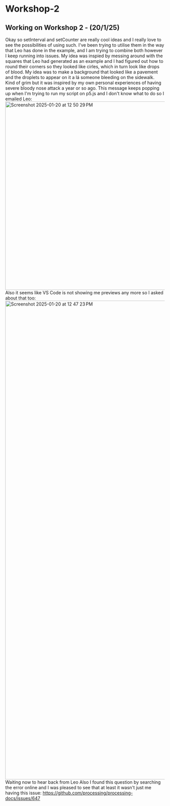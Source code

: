 # Workshop-2

## Working on Workshop 2 - (20/1/25)
Okay so setInterval and setCounter are really cool ideas and I really love to see the possibilities of using such. I've been trying to utilise them in the way that Leo has done in the example, and I am trying to combine both however I keep running into issues. My idea was inspied by messing around with the squares that Leo had generated as an example and I had figured out how to round their corners so they looked like cirles, which in turn look like drops of blood. My idea was to make a background that looked like a pavement and the droplets to appear on it a lá someone bleeding on the sidewalk. Kind of grim but it was inspired by my own personal experiences of having severe bloody nose attack a year or so ago.
This message keeps popping up when I'm trying to run my script on p5.js and I don't know what to do so I emailed Leo:
<img width="595" alt="Screenshot 2025-01-20 at 12 50 29 PM" src="https://github.com/user-attachments/assets/05bce5ec-f41d-4926-ba36-f653c730b804" />
Also it seems like VS Code is not showing me previews any more so I asked about that too:
<img width="1512" alt="Screenshot 2025-01-20 at 12 47 23 PM" src="https://github.com/user-attachments/assets/9ef20191-532a-4ba4-a870-5cf352f8f182" />
Waiting now to hear back from Leo
Also I found this question by searching the error online and I was pleased to see that at least it wasn't just me having this issue:
https://github.com/processing/processing-docs/issues/647


